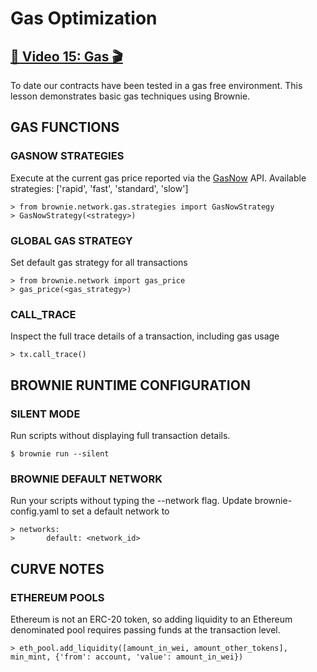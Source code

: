# Gas Optimization

## [🎥 Video 15: Gas 🎬](https://youtu.be/cBYvRLKO6bE)

To date our contracts have been tested in a gas free environment.  This lesson demonstrates basic gas techniques using Brownie.


## GAS FUNCTIONS

### GASNOW STRATEGIES
Execute at the current gas price reported via the [GasNow](https://www.gasnow.org/) API.  Available strategies: ['rapid', 'fast', 'standard', 'slow']

	> from brownie.network.gas.strategies import GasNowStrategy
	> GasNowStrategy(<strategy>) 

### GLOBAL GAS STRATEGY
Set default gas strategy for all transactions

	> from brownie.network import gas_price
	> gas_price(<gas_strategy>)

### CALL_TRACE
Inspect the full trace details of a transaction, including gas usage

	> tx.call_trace()

## BROWNIE RUNTIME CONFIGURATION

### SILENT MODE
Run scripts without displaying full transaction details.

	$ brownie run --silent

### BROWNIE DEFAULT NETWORK
Run your scripts without typing the --network flag.  Update brownie-config.yaml to set a default network to 

	> networks:
	>       default: <network_id>


## CURVE NOTES

### ETHEREUM POOLS
Ethereum is not an ERC-20 token, so adding liquidity to an Ethereum denominated pool requires passing funds at the transaction level.

	> eth_pool.add_liquidity([amount_in_wei, amount_other_tokens], min_mint, {'from': account, 'value': amount_in_wei})
